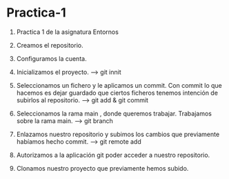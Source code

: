 # Practica-1

1. Practica 1 de la asignatura Entornos 

2. Creamos el repositorio. 

3. Configuramos la cuenta. 

4. Inicializamos el proyecto. --> git innit

5. Seleccionamos un fichero y le aplicamos un commit. Con commit lo que hacemos es dejar guardado que ciertos ficheros tenemos intención de subirlos al repositorio. --> git add & git commit

6. Seleccionamos la rama main , donde queremos trabajar. Trabajamos sobre la rama main.  --> git branch

7. Enlazamos nuestro repositorio y subimos los cambios que previamente habíamos hecho commit.  --> git remote add 

8. Autorizamos a la aplicación git poder acceder a nuestro repositorio. 

9. Clonamos nuestro proyecto que previamente hemos subido.
